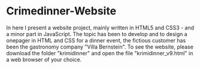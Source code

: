 # Crimedinner-Website
In here I present a website project, mainly written in HTML5 and CSS3 - and a minor part in JavaScript. The topic has been to develop and to design a onepager in HTML and CSS for a dinner event, the fictious customer has been the gastronomy company "Villa Bernstein". To see the website, please download the folder "krimidinner" and open the file "krimidinner_v9.html" in a web browser of your choice.
